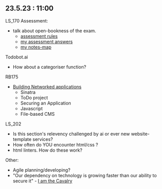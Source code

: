 ## 23.5.23 : 11:00  

LS_170 Assessment:
- talk about open-bookness of the exam.
  - [assessment rules](https://launchschool.com/gists/99b650e4)
  - [my assessment answers](https://launchschool.com/exams/b443abb4#qna)
  - [my notes-map](https://github.com/SandyRodger/LS170-171)

Todobot.ai
- How about a categoriser function? 

RB175

- [Building Networked applications](https://launchschool.com/lessons/15115b5d/assignments/f2a825e3)
  - Sinatra
  - ToDo project
  - Securing an Application
  - Javascript
  - File-based CMS

LS_202

- Is this section's relevency challenged by ai or ever new website-template services?
- How often do YOU encounter html/css ? 
- html linters. How do these work?

Other:

- Agile planning/developing?
- "Our dependency on technology is growing faster than our ability to secure it" - [I am the Cavalry](https://www.iamthecavalry.org/wp-content/uploads/2014/04/Cavalry-Brochure-v1.01.pdf)
